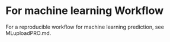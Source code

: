 # For machine learning Workflow
For a reproducible workflow for machine learning prediction, see MLuploadPRO.md.